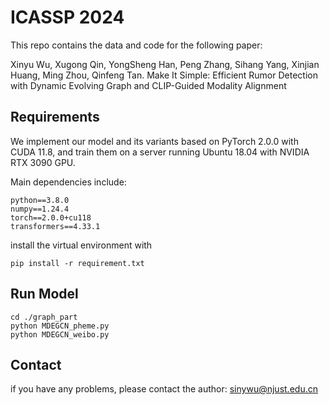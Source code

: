 # ICASSP 2024
This repo contains the data and code for the following paper:

Xinyu Wu, Xugong Qin, YongSheng Han, Peng Zhang, Sihang Yang, Xinjian Huang, Ming Zhou, Qinfeng Tan. Make It Simple: Efficient Rumor Detection with Dynamic Evolving Graph and CLIP-Guided Modality Alignment



## Requirements

We implement our model and its variants based on PyTorch 2.0.0 with CUDA 11.8, and train them on a server running Ubuntu 18.04 with NVIDIA RTX 3090 GPU.

Main dependencies include:

```
python==3.8.0
numpy==1.24.4
torch==2.0.0+cu118
transformers==4.33.1
```

install the virtual environment with

```
pip install -r requirement.txt
```



## Run Model

```
cd ./graph_part
python MDEGCN_pheme.py
python MDEGCN_weibo.py
```



## Contact

if you have any problems, please contact the author: sinywu@njust.edu.cn

